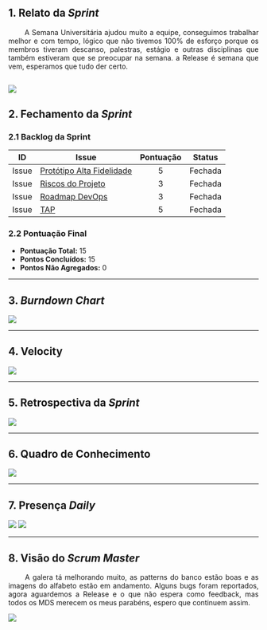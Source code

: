 ## 1. Relato da _Sprint_

<p align="justify">&emsp;&emsp; A Semana Universitária ajudou muito a equipe, conseguimos trabalhar melhor e com tempo, lógico que não tivemos 100% de esforço porque os membros tiveram descanso, palestras, estágio e outras disciplinas que também estiveram que se preocupar na semana. a Release é semana que vem, esperamos que tudo der certo.
</p>


![](https://media.giphy.com/media/zOvBKUUEERdNm/giphy.gif)
------------

## 2. Fechamento da _Sprint_


### 2.1 Backlog da Sprint

| ID | Issue | Pontuação|Status |
|:--:| ------- | :----: | :----: |
| Issue | [Protótipo Alta Fidelidade](https://github.com/fga-eps-mds/2019.2-arbc/issues/30) | 5| Fechada |
| Issue | [Riscos do Projeto](https://github.com/fga-eps-mds/2019.2-arbc/issues/56)| 3| Fechada |
| Issue | [Roadmap DevOps](https://github.com/fga-eps-mds/2019.2-arbc/issues/29) |3| Fechada |
| Issue | [TAP](https://github.com/fga-eps-mds/2019.2-arbc/issues/7) | 5 | Fechada |

### 2.2 Pontuação Final

* __Pontuação Total:__ 15
* __Pontos Concluídos:__ 15
* __Pontos Não Agregados:__ 0

------------

## 3. _Burndown Chart_


![](https://i.ibb.co/QCmpSDR/bd4.png)

------------

## 4. Velocity

![](https://i.ibb.co/ftHKbMP/v4.png)

------------

## 5. Retrospectiva da _Sprint_

![](https://i.ibb.co/tH7JtKz/res.png)

------------

## 6. Quadro de Conhecimento

![](https://i.ibb.co/f0TpcPz/conh4.png)

----

## 7. Presença _Daily_

![](https://i.ibb.co/1ZK9rVH/Captura-de-tela-de-2019-11-17-16-16-11.png)
![](https://i.ibb.co/ZcLdKZs/Captura-de-tela-de-2019-11-17-16-16-27.png)

---------


## 8. Visão do _Scrum Master_

<p align="justify">&emsp;&emsp; A galera tá melhorando muito, as patterns do banco estão boas e as imagens do alfabeto estão em andamento. Alguns bugs foram reportados, agora aguardemos a Release e o que não espera como feedback, mas todos os MDS merecem os meus parabéns, espero que continuem assim. </p>

![](https://media.giphy.com/media/xT5LMYpSRSLATiXyY8/giphy.gif)
